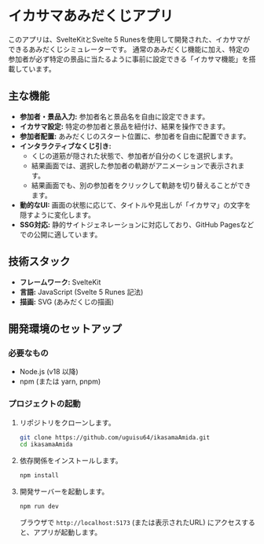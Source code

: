# イカサマあみだくじアプリ

このアプリは、SvelteKitとSvelte 5 Runesを使用して開発された、イカサマができるあみだくじシミュレーターです。
通常のあみだくじ機能に加え、特定の参加者が必ず特定の景品に当たるように事前に設定できる「イカサマ機能」を搭載しています。

## 主な機能

-   **参加者・景品入力:** 参加者名と景品名を自由に設定できます。
-   **イカサマ設定:** 特定の参加者と景品を紐付け、結果を操作できます。
-   **参加者配置:** あみだくじのスタート位置に、参加者を自由に配置できます。
-   **インタラクティブなくじ引き:**
    -   くじの道筋が隠された状態で、参加者が自分のくじを選択します。
    -   結果画面では、選択した参加者の軌跡がアニメーションで表示されます。
    -   結果画面でも、別の参加者をクリックして軌跡を切り替えることができます。
-   **動的なUI:** 画面の状態に応じて、タイトルや見出しが「イカサマ」の文字を隠すように変化します。
-   **SSG対応:** 静的サイトジェネレーションに対応しており、GitHub Pagesなどでの公開に適しています。

## 技術スタック

-   **フレームワーク:** SvelteKit
-   **言語:** JavaScript (Svelte 5 Runes 記法)
-   **描画:** SVG (あみだくじの描画)

## 開発環境のセットアップ

### 必要なもの

-   Node.js (v18 以降)
-   npm (または yarn, pnpm)

### プロジェクトの起動

1.  リポジトリをクローンします。
    ```bash
    git clone https://github.com/uguisu64/ikasamaAmida.git
    cd ikasamaAmida
    ```
2.  依存関係をインストールします。
    ```bash
    npm install
    ```
3.  開発サーバーを起動します。
    ```bash
    npm run dev
    ```
    ブラウザで `http://localhost:5173` (または表示されたURL) にアクセスすると、アプリが起動します。